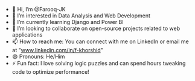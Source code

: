 - 👋 Hi, I’m @Farooq-JK
- 👀 I’m interested in Data Analysis and Web Development
- 🌱 I’m currently learning Django and Power BI
- 💞️ I’m looking to collaborate on open-source projects related to web applications
- 📫 How to reach me: You can connect with me on LinkedIn or email me at "www.linkedin.com/in/f-khorshid"
- 😄 Pronouns: He/Him
- ⚡ Fun fact: I love solving logic puzzles and can spend hours tweaking code to optimize performance!

<!---
Farooq-JK/Farooq-JK is a ✨ special ✨ repository because its `README.md` (this file) appears on your GitHub profile.
You can click the Preview link to take a look at your changes.
--->
